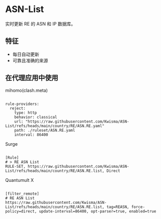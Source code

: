 
# ASN-List

实时更新 RE 的 ASN 和 IP 数据库。

## 特征

- 每日自动更新
- 可靠且准确的来源

## 在代理应用中使用

mihomo(clash.meta)

<pre><code class="language-javascript">
rule-providers:
  reject:
    type: http
    behavior: classical
    url: "https://raw.githubusercontent.com/Kwisma/ASN-List/refs/heads/main/country/RE/ASN.RE.yaml"
    path: ./ruleset/ASN.RE.yaml
    interval: 86400
</code></pre>

Surge

<pre><code class="language-javascript">
[Rule]
# > RE ASN List
RULE-SET, https://raw.githubusercontent.com/Kwisma/ASN-List/refs/heads/main/country/RE/ASN.RE.list, Direct
</code></pre>

Quantumult X

<pre><code class="language-javascript">
[filter_remote]
# RE ASN List
https://raw.githubusercontent.com/Kwisma/ASN-List/refs/heads/main/country/RE/ASN.RE.list, tag=REASN, force-policy=direct, update-interval=86400, opt-parser=true, enabled=true
</code></pre>
